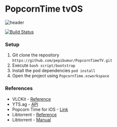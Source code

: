 PopcornTime tvOS
================

![header](https://github.com/pepibumur/PopcornTimeTV/raw/master/Assets/Header.png?raw=true)

[![Build Status](https://travis-ci.org/pepibumur/PopcornTimeTV.svg?branch=master)](https://travis-ci.org/pepibumur/PopcornTimeTV)

### Setup
1. Git clone the repository `https://github.com/pepibumur/PopcornTimeTV.git`
2. Execute `bash script/bootstrap`
3. Install the pod dependencies `pod install`
4. Open the project using `PopcornTime.xcworkspace`


### References
- VLCKit - [Reference](https://wiki.videolan.org/VLCKit/)
- YTS.ag - [API](https://yts.ag/api)
- Popcorn Time for iOS - [Link](https://github.com/danylokostyshyn/popcorntime-ios)
- Libtorrent - [Reference](http://www.rasterbar.com/products/libtorrent/reference.html)
- Libtorrent - [Manual](http://www.rasterbar.com/products/libtorrent/manual.html)
